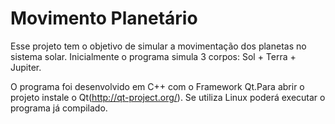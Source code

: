 Movimento Planetário
====================

Esse projeto tem o objetivo de simular a movimentação dos planetas no sistema solar. 
Inicialmente o programa simula 3 corpos: Sol + Terra + Jupiter.

O programa foi desenvolvido em C++ com o Framework Qt.Para abrir o projeto instale 
o Qt(http://qt-project.org/). Se utiliza Linux poderá executar o programa já compilado.
